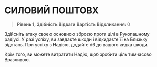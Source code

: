 ﻿# СИЛОВИЙ ПОШТОВХ

> **Рівень 1, Здібність Відваги**
> **Вартість Відкликання:** 0

Здійсніть атаку своєю основною зброєю проти цілі в Рукопашному радіусі. У разі успіху, ви завдаєте шкоди і відкидаєте її на Близьку відстань. При успіху з Надією, додайте d6 до вашого кидка шкоди.

Крім того, ви можете витратити Надію, щоб зробити ціль тимчасово Вразливою.